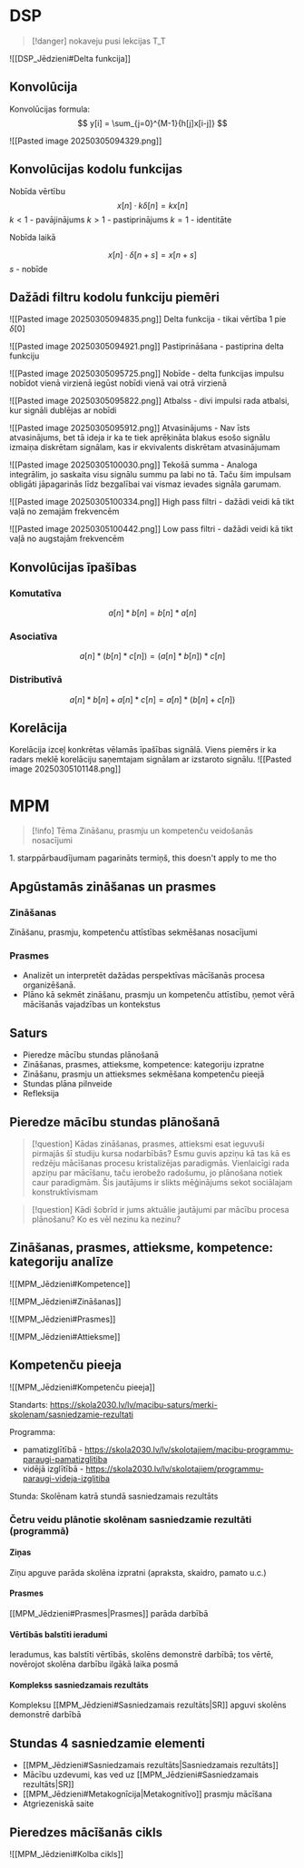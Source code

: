 # DSP

>[!danger] nokaveju pusi lekcijas T_T

![[DSP_Jēdzieni#Delta funkcija]]

## Konvolūcija

Konvolūcijas formula:
$$
y[i] = \sum_{j=0}^{M-1}{h[j]x[i-j]}
$$

![[Pasted image 20250305094329.png]]


## Konvolūcijas kodolu funkcijas

Nobīda vērtību
$$
x[n] \cdot k\delta[n]=kx[n]
$$
$k<1$ - pavājinājums
$k>1$ - pastiprinājums
$k=1$ - identitāte

Nobīda laikā

$$
x[n]\cdot \delta[n+s] = x[n+s]
$$
$s$ - nobīde

## Dažādi filtru kodolu funkciju piemēri

![[Pasted image 20250305094835.png]]
Delta funkcija - tikai vērtība 1 pie $\delta[0]$

![[Pasted image 20250305094921.png]]
Pastiprināšana - pastiprina delta funkciju

![[Pasted image 20250305095725.png]]
Nobīde - delta funkcijas impulsu nobīdot vienā virzienā iegūst nobīdi vienā vai otrā virzienā

![[Pasted image 20250305095822.png]]
Atbalss - divi impulsi rada atbalsi, kur signāli dublējas ar nobīdi

![[Pasted image 20250305095912.png]]
Atvasinājums - Nav īsts atvasinājums, bet tā ideja ir ka te tiek aprēķināta blakus esošo signālu izmaiņa diskrētam signālam, kas ir ekvivalents diskrētam atvasinājumam

![[Pasted image 20250305100030.png]]
Tekošā summa - Analoga integrālim, jo saskaita visu signālu summu pa labi no tā.
Taču šim impulsam obligāti jāpagarinās līdz bezgalībai vai vismaz ievades signāla garumam.

![[Pasted image 20250305100334.png]]
High pass filtri - dažādi veidi kā tikt vaļā no zemajām frekvencēm

![[Pasted image 20250305100442.png]]
Low pass filtri - dažādi veidi kā tikt vaļā no augstajām frekvencēm


## Konvolūcijas īpašības

### Komutatīva

$$
a[n] * b[n] = b[n] * a[n]
$$

### Asociatīva

$$
a[n] * (b[n] * c[n]) = (a[n]*b[n]) * c[n]
$$

### Distributīvā

$$
a[n] * b[n] + a[n] * c[n] = a[n] * (b[n] + c[n])
$$

## Korelācija

Korelācija izceļ konkrētas vēlamās īpašības signālā. Viens piemērs ir ka radars meklē korelāciju saņemtajam signālam ar izstaroto signālu.
![[Pasted image 20250305101148.png]]


# MPM

>[!info] Tēma
>Zināšanu, prasmju un kompetenču veidošanās nosacījumi

1\. starppārbaudījumam pagarināts termiņš, this doesn't apply to me tho

## Apgūstamās zināšanas un prasmes

### Zināšanas
Zināšanu, prasmju, kompetenču attīstības sekmēšanas nosacījumi

### Prasmes
- Analizēt un interpretēt dažādas perspektīvas mācīšanās procesa organizēšanā.
- Plāno kā sekmēt zināšanu, prasmju un kompetenču attīstību, ņemot vērā mācīšanās vajadzības un kontekstus

## Saturs

- Pieredze mācību stundas plānošanā
- Zināšanas, prasmes, attieksme, kompetence: kategoriju izpratne
- Zināšanu, prasmju un attieksmes sekmēšana kompetenču pieejā
- Stundas plāna pilnveide
- Refleksija

## Pieredze mācību stundas plānošanā

>[!question] Kādas zināšanas, prasmes, attieksmi esat ieguvuši pirmajās šī studiju kursa nodarbībās?
> Esmu guvis apziņu kā tas kā es redzēju mācīšanas procesu kristalizējas paradigmās. Vienlaicīgi rada apziņu par mācīšanu, taču ierobežo radošumu, jo plānošana notiek caur paradigmām.
> Šis jautājums ir slikts mēģinājums sekot sociālajam konstruktīvismam


>[!question] Kādi šobrīd ir jums aktuālie jautājumi par mācību procesa plānošanu?
>Ko es vēl nezinu ka nezinu?


## Zināšanas, prasmes, attieksme, kompetence: kategoriju analīze

![[MPM_Jēdzieni#Kompetence]]

![[MPM_Jēdzieni#Zināšanas]]

![[MPM_Jēdzieni#Prasmes]]

![[MPM_Jēdzieni#Attieksme]]

## Kompetenču pieeja

![[MPM_Jēdzieni#Kompetenču pieeja]]

Standarts: https://skola2030.lv/lv/macibu-saturs/merki-skolenam/sasniedzamie-rezultati

Programma: 
- pamatizglītībā - https://skola2030.lv/lv/skolotajiem/macibu-programmu-paraugi-pamatizglitiba
- vidējā izglītībā - https://skola2030.lv/lv/skolotajiem/programmu-paraugi-videja-izglitiba

Stunda: Skolēnam katrā stundā sasniedzamais rezultāts

### Četru veidu plānotie skolēnam sasniedzamie rezultāti (programmā)

#### Ziņas
Ziņu apguve parāda skolēna izpratni (apraksta, skaidro, pamato u.c.)

#### Prasmes
[[MPM_Jēdzieni#Prasmes|Prasmes]] parāda darbībā

#### Vērtībās balstīti ieradumi
Ieradumus, kas balstīti vērtībās, skolēns demonstrē darbībā; tos vērtē, novērojot skolēna darbību ilgākā laika posmā

#### Komplekss sasniedzamais rezultāts
Kompleksu [[MPM_Jēdzieni#Sasniedzamais rezultāts|SR]] apguvi skolēns demonstrē darbībā

## Stundas 4 sasniedzamie elementi

- [[MPM_Jēdzieni#Sasniedzamais rezultāts|Sasniedzamais rezultāts]]
- Mācību uzdevumi, kas ved uz [[MPM_Jēdzieni#Sasniedzamais rezultāts|SR]]
- [[MPM_Jēdzieni#Metakognīcija|Metakognitīvo]] prasmju mācīšana
- Atgriezeniskā saite

## Pieredzes mācīšanās cikls

![[MPM_Jēdzieni#Kolba cikls]]

